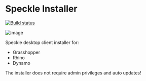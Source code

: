 # Speckle Installer

[![Build status](https://ci.appveyor.com/api/projects/status/pkdn8l2bumxy3esa/branch/master?svg=true)](https://ci.appveyor.com/project/SpeckleWorks/speckleinstaller)

![image](https://user-images.githubusercontent.com/2679513/48942587-fba54a00-ef17-11e8-8708-65f6be50ebe0.png)

Speckle desktop client installer for:

- Grasshopper
- Rhino
- Dynamo

The installer does not require admin privileges and auto updates!
